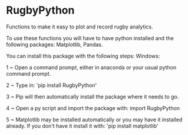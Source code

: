 # RugbyPython
Functions to make it easy to plot and record rugby analytics.

To use these functions you will have to have python installed and the following packages: Matplotlib, Pandas.

You can install this package with the following steps:
Windows: 

1 ~ Open a command prompt, either in anaconda or your usual python command prompt. 

2 ~ Type in: 'pip install RugbyPython'

3 ~ Pip will then automatically install the package where it needs to go.

4 ~ Open a py script and import the package with: import RugbyPython

5 ~ Matplotlib may be installed automatically or you may have it installed already. If you don't have it install it with: 'pip install matplotlib'
